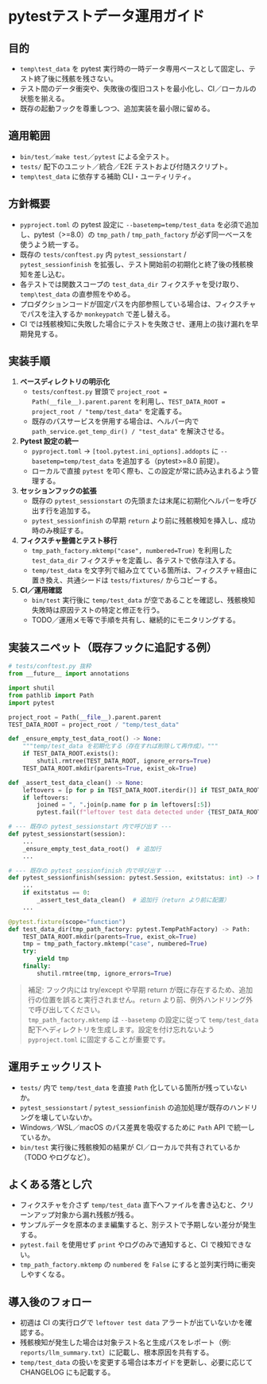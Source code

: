 # pytestテストデータ運用ガイド

## 目的
- `temp\test_data` を pytest 実行時の一時データ専用ベースとして固定し、テスト終了後に残骸を残さない。
- テスト間のデータ衝突や、失敗後の復旧コストを最小化し、CI／ローカルの状態を揃える。
- 既存の起動フックを尊重しつつ、追加実装を最小限に留める。

## 適用範囲
- `bin/test`／`make test`／`pytest` による全テスト。
- `tests/` 配下のユニット／統合／E2E テストおよび付随スクリプト。
- `temp\test_data` に依存する補助 CLI・ユーティリティ。

## 方針概要
- `pyproject.toml` の pytest 設定に `--basetemp=temp/test_data` を必須で追加し、pytest（>=8.0）の `tmp_path` / `tmp_path_factory` が必ず同一ベースを使うよう統一する。
- 既存の `tests/conftest.py` 内 `pytest_sessionstart` / `pytest_sessionfinish` を拡張し、テスト開始前の初期化と終了後の残骸検知を差し込む。
- 各テストでは関数スコープの `test_data_dir` フィクスチャを受け取り、`temp\test_data` の直参照をやめる。
- プロダクションコードが固定パスを内部参照している場合は、フィクスチャでパスを注入するか `monkeypatch` で差し替える。
- CI では残骸検知に失敗した場合にテストを失敗させ、運用上の抜け漏れを早期発見する。

## 実装手順
1. **ベースディレクトリの明示化**  
   - `tests/conftest.py` 冒頭で `project_root = Path(__file__).parent.parent` を利用し、`TEST_DATA_ROOT = project_root / "temp/test_data"` を定義する。  
   - 既存のパスサービスを併用する場合は、ヘルパー内で `path_service.get_temp_dir() / "test_data"` を解決させる。
2. **Pytest 設定の統一**  
   - `pyproject.toml` → `[tool.pytest.ini_options].addopts` に `--basetemp=temp/test_data` を追加する（pytest>=8.0 前提）。  
   - ローカルで直接 `pytest` を叩く際も、この設定が常に読み込まれるよう管理する。
3. **セッションフックの拡張**  
   - 既存の `pytest_sessionstart` の先頭または末尾に初期化ヘルパーを呼び出す行を追加する。  
   - `pytest_sessionfinish` の早期 `return` より前に残骸検知を挿入し、成功時のみ検証する。
4. **フィクスチャ整備とテスト移行**  
   - `tmp_path_factory.mktemp("case", numbered=True)` を利用した `test_data_dir` フィクスチャを定義し、各テストで依存注入する。  
   - `temp/test_data` を文字列で組み立てている箇所は、フィクスチャ経由に置き換え、共通シードは `tests/fixtures/` からコピーする。
5. **CI／運用確認**  
   - `bin/test` 実行後に `temp/test_data` が空であることを確認し、残骸検知失敗時は原因テストの特定と修正を行う。  
   - TODO／運用メモ等で手順を共有し、継続的にモニタリングする。

## 実装スニペット（既存フックに追記する例）
```python
# tests/conftest.py 抜粋
from __future__ import annotations

import shutil
from pathlib import Path
import pytest

project_root = Path(__file__).parent.parent
TEST_DATA_ROOT = project_root / "temp/test_data"

def _ensure_empty_test_data_root() -> None:
    """temp/test_data を初期化する（存在すれば削除して再作成）。"""
    if TEST_DATA_ROOT.exists():
        shutil.rmtree(TEST_DATA_ROOT, ignore_errors=True)
    TEST_DATA_ROOT.mkdir(parents=True, exist_ok=True)

def _assert_test_data_clean() -> None:
    leftovers = [p for p in TEST_DATA_ROOT.iterdir()] if TEST_DATA_ROOT.exists() else []
    if leftovers:
        joined = ", ".join(p.name for p in leftovers[:5])
        pytest.fail(f"leftover test data detected under {TEST_DATA_ROOT}: {joined}")

# --- 既存の pytest_sessionstart 内で呼び出す ---
def pytest_sessionstart(session):
    ...
    _ensure_empty_test_data_root()  # 追加行
    ...

# --- 既存の pytest_sessionfinish 内で呼び出す ---
def pytest_sessionfinish(session: pytest.Session, exitstatus: int) -> None:
    ...
    if exitstatus == 0:
        _assert_test_data_clean()  # 追加行（return より前に配置）
    ...

@pytest.fixture(scope="function")
def test_data_dir(tmp_path_factory: pytest.TempPathFactory) -> Path:
    TEST_DATA_ROOT.mkdir(parents=True, exist_ok=True)
    tmp = tmp_path_factory.mktemp("case", numbered=True)
    try:
        yield tmp
    finally:
        shutil.rmtree(tmp, ignore_errors=True)
```

> 補足: フック内には try/except や早期 return が既に存在するため、追加行の位置を誤ると実行されません。`return` より前、例外ハンドリング外で呼び出してください。  
> `tmp_path_factory.mktemp` は `--basetemp` の設定に従って `temp/test_data` 配下へディレクトリを生成します。設定を付け忘れないよう `pyproject.toml` に固定することが重要です。

## 運用チェックリスト
- `tests/` 内で `temp/test_data` を直接 `Path` 化している箇所が残っていないか。
- `pytest_sessionstart` / `pytest_sessionfinish` の追加処理が既存のハンドリングを壊していないか。
- Windows／WSL／macOS のパス差異を吸収するために `Path` API で統一しているか。
- `bin/test` 実行後に残骸検知の結果が CI／ローカルで共有されているか（TODO やログなど）。

## よくある落とし穴
- フィクスチャを介さず `temp/test_data` 直下へファイルを書き込むと、クリーンアップ対象から漏れ残骸が残る。
- サンプルデータを原本のまま編集すると、別テストで予期しない差分が発生する。
- `pytest.fail` を使用せず `print` やログのみで通知すると、CI で検知できない。
- `tmp_path_factory.mktemp` の `numbered` を `False` にすると並列実行時に衝突しやすくなる。

## 導入後のフォロー
- 初週は CI の実行ログで `leftover test data` アラートが出ていないかを確認する。
- 残骸検知が発生した場合は対象テスト名と生成パスをレポート（例: `reports/llm_summary.txt`）に記載し、根本原因を共有する。
- `temp/test_data` の扱いを変更する場合は本ガイドを更新し、必要に応じて CHANGELOG にも記載する。
